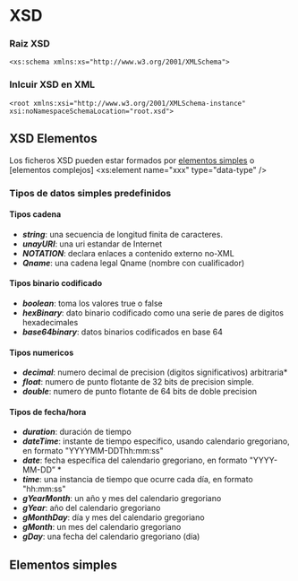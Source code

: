 # XSD

### Raiz XSD
    <xs:schema xmlns:xs="http://www.w3.org/2001/XMLSchema">

### Inlcuir XSD en XML
    <root xmlns:xsi="http://www.w3.org/2001/XMLSchema-instance" xsi:noNamespaceSchemaLocation="root.xsd">

## XSD Elementos
Los ficheros XSD pueden estar formados por [elementos simples](#id2) o [elementos complejos]
    <xs:element name="xxx" type="data-type" />

### Tipos de datos simples predefinidos

#### Tipos cadena
- ***string***: una secuencia de longitud finita de caracteres.
- ***unayURI***: una uri estandar de Internet
- ***NOTATION***: declara enlaces a contenido externo no-XML
- ***Qname***: una cadena legal Qname (nombre con cualificador)

#### Tipos binario codificado
- ***boolean***: toma los valores true o false
- ***hexBinary***: dato binario codificado como una serie de pares de digitos hexadecimales
- ***base64binary***: datos binarios codificados en base 64

#### Tipos numericos
- ***decimal***: numero decimal de precision (digitos significativos) arbitraria*
- ***float***: numero de punto flotante de 32 bits de precision simple.
- ***double***: numero de punto flotante de 64 bits de doble precision

#### Tipos de fecha/hora
- ***duration***: duración de tiempo
- ***dateTime***: instante de tiempo específico, usando calendario gregoriano, en formato "YYYYMM-DDThh:mm:ss"
- ***date***: fecha específica del calendario gregoriano, en formato "YYYY-MM-DD” *
- ***time***: una instancia de tiempo que ocurre cada día, en formato "hh:mm:ss"
- ***gYearMonth***: un año y mes del calendario gregoriano
- ***gYear***: año del calendario gregoriano
- ***gMonthDay***: día y mes del calendario gregoriano
- ***gMonth***: un mes del calendario gregoriano
- ***gDay***: una fecha del calendario gregoriano (día)

## Elementos simples <a name="id2"/>
